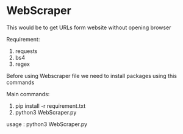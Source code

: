 # WebScraper
This would be to get URLs form website without opening browser

Requirement:
  1. requests
  2. bs4
  3. regex

Before using Webscraper file we need to install packages using this commands

Main commands:
  1. pip install -r requirement.txt
  2. python3 WebScraper.py

usage : python3 WebScraper.py
